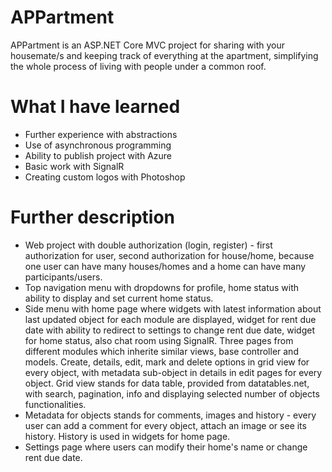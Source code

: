 # APPartment

APPartment is an ASP.NET Core MVC project for sharing with your housemate/s and keeping track of everything at the apartment, simplifying the whole process of living with people under a common roof.

# What I have learned

* Further experience with abstractions
* Use of asynchronous programming
* Ability to publish project with Azure
* Basic work with SignalR
* Creating custom logos with Photoshop

# Further description

* Web project with double authorization (login, register) - first authorization for user, second authorization for house/home, because one user can have many houses/homes and a home can have many participants/users.
* Top navigation menu with dropdowns for profile, home status with ability to display and set current home status.
* Side menu with home page where widgets with latest information about last updated object for each module are displayed, widget for rent due date with ability to redirect to settings to change rent due date, widget for home status, also chat room using SignalR. Three pages from different modules which inherite similar views, base controller and models. Create, details, edit, mark and delete options in grid view for every object, with metadata sub-object in details in edit pages for every object. Grid view stands for data table, provided from datatables.net, with search, pagination, info and displaying selected number of objects functionalities.
* Metadata for objects stands for comments, images and history - every user can add a comment for every object, attach an image or see its history. History is used in widgets for home page.
* Settings page where users can modify their home's name or change rent due date.
